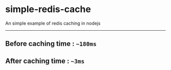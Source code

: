 # simple-redis-cache
An simple example of redis caching in nodejs

----

## Before caching time : `~180ms`

## After caching time : `~3ms`
